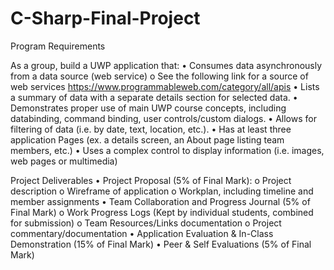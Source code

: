 # C-Sharp-Final-Project

Program Requirements

As a group, build a UWP application that:
•	Consumes data asynchronously from a data source (web service)
o	See the following link for a source of web services https://www.programmableweb.com/category/all/apis 
•	Lists a summary of data with a separate details section for selected data.
•	Demonstrates proper use of main UWP course concepts, including databinding, command binding, user controls/custom dialogs.
•	Allows for filtering of data (i.e. by date, text, location, etc.).
•	Has at least three application Pages (ex. a details screen, an About page listing team members, etc.)
•	Uses a complex control to display information (i.e. images, web pages or multimedia)

Project Deliverables
•	Project Proposal (5% of Final Mark):
o	Project description
o	Wireframe of application
o	Workplan, including timeline and member assignments
•	Team Collaboration and Progress Journal (5% of Final Mark)
o	Work Progress Logs (Kept by individual students, combined for submission)
o	Team Resources/Links documentation
o	Project commentary/documentation
•	Application Evaluation & In-Class Demonstration (15% of Final Mark)
•	Peer & Self Evaluations (5% of Final Mark) 



 
